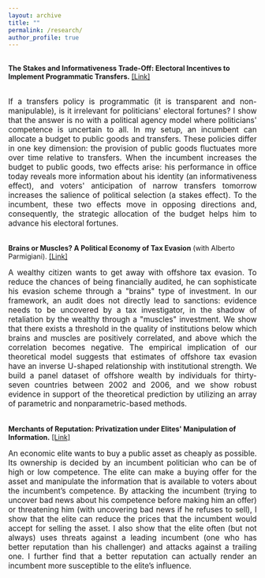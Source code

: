 ```yaml
---
layout: archive
title: ""
permalink: /research/
author_profile: true
---
```




<br><strong>The Stakes and Informativeness Trade-Off: Electoral Incentives to Implement Programmatic Transfers.</strong> <a href="https://www.journals.uchicago.edu/doi/abs/10.1086/722341">[Link]</a><br>
​

<p style="text-align: justify; font-size: 11.5pt;">If a transfers policy is programmatic (it is transparent and non-manipulable), is it irrelevant for politicians' electoral fortunes? I show that the answer is no with a political agency model where politicians' competence is uncertain to all. In my setup, an incumbent can allocate a budget to public goods and transfers. These policies differ in one key dimension: the provision of public goods fluctuates more over time relative to transfers. When the incumbent increases the budget to public goods, two effects arise: his performance in office today reveals more information about his identity (an informativeness effect), and voters' anticipation of narrow transfers tomorrow increases the salience of political selection (a stakes effect). To the incumbent, these two effects move in opposing directions and, consequently, the strategic allocation of the budget helps him to advance his electoral fortunes.</p>


<br><strong>Brains or Muscles? A Political Economy of Tax Evasion</strong> (with Alberto Parmigiani). <a href="https://www.arduinotomasi.com/_files/ugd/ec6c83_06ddc9ff90e447a0bb3a561c9305ca4f.pdf">[Link]</a><br>

<p style="text-align: justify; font-size: 11.5pt;">A wealthy citizen wants to get away with offshore tax evasion. To reduce the chances of being financially audited, he can sophisticate his evasion scheme through a "brains" type of investment. In our framework, an audit does not directly lead to sanctions: evidence needs to be uncovered by a tax investigator, in the shadow of retaliation by the wealthy through a "muscles" investment. We show that there exists a threshold in the quality of institutions below which brains and muscles are positively correlated, and above which the correlation becomes negative. The empirical implication of our theoretical model suggests that estimates of offshore tax evasion have an inverse U-shaped relationship with institutional strength. We build a panel dataset of offshore wealth by individuals for thirty-seven countries between 2002 and 2006, and we show robust evidence in support of the theoretical prediction by utilizing an array of parametric and nonparametric-based methods.</p>


<br><strong>Merchants of Reputation: Privatization under Elites' Manipulation of Information.</strong> <a href="https://papers.ssrn.com/sol3/papers.cfm?abstract_id=4112044">[Link]</a><br>

<p style="text-align: justify; font-size: 11.5pt;">An economic elite wants to buy a public asset as cheaply as possible. Its ownership is decided by an incumbent politician who can be of high or low competence. The elite can make a buying offer for the asset and manipulate the information that is available to voters about the incumbent’s competence. By attacking the incumbent (trying to uncover bad news about his competence before making him an offer) or threatening him (with uncovering bad news if he refuses to sell), I show that the elite can reduce the prices that the incumbent would accept for selling the asset. I also show that the elite often (but not always) uses threats against a leading incumbent (one who has better reputation than his challenger) and attacks against a trailing one. I further find that a better reputation can actually render an incumbent more susceptible to the elite’s influence.</p>


